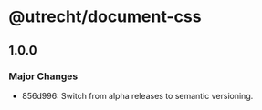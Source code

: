 # @utrecht/document-css

## 1.0.0

### Major Changes

- 856d996: Switch from alpha releases to semantic versioning.
